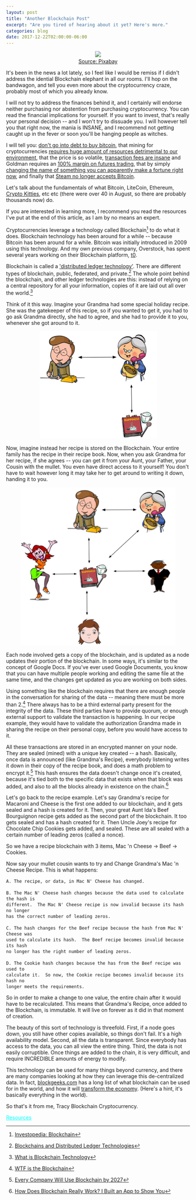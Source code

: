```yaml
---
layout: post
title: "Another Blockchain Post"
excerpt: "Are you tired of hearing about it yet? Here's more."
categories: blog
date: 2017-12-22T02:00:00-06:00
---
```


<center><figure>
<img src="https://cdn.pixabay.com/photo/2016/11/10/05/09/bitcoin-1813503_1280.jpg">
<figcaption><a href="https://cdn.pixabay.com/photo/2016/11/10/05/09/bitcoin-1813503_1280.jpg">Source: Pixabay</a></figcaption>
</figure></center>

It's been in the news a lot lately, so I feel like I would be remiss if I didn't address the idential Blockchain elephant in all our rooms.  I'll hop on the bandwagon, and tell you even more about the cryptocurrency craze, probably most of which you already know.

I will not try to address the finances behind it, and I certainly will endorse neither purchasing nor abstention from purchasing cryptocurrency.  You can read the financial implications for yourself. If you want to invest, that's really your personal decision -- and I won't try to dissuade you.  I will however tell you that right now, the mania is INSANE, and I recommend not getting caught up in the fever or soon you'll be hanging people as witches.

I will tell you: <a href="https://www.vice.com/en_us/article/d3xywq/buy-bitcoin-with-debt-insane?utm_source=vicetwitterus">don't go into debt to buy bitcoin</a>, that mining for cryptocurrencies <a href="http://www.businessinsider.com/bitcoin-is-ruining-the-planet-2017-12?r=US&IR=T">requires huge amount of resources detrimental to our environment</a>, that the price is so volatile, <a href="https://arstechnica.com/tech-policy/2017/12/bitcoin-fees-rising-high/">transaction fees are insane</a> and Goldman requires an <a href="https://www.bloomberg.com/news/articles/2017-12-14/goldman-said-to-seek-100-margin-on-some-bitcoin-futures-trades">100% margin on futures trading</a>, that by simply <a href="https://techcrunch.com/2017/12/21/long-island-iced-tea-shares-went-gangbusters-after-changing-its-name-to-long-blockchain/">changing the name of something you can apparently make a fortune right now</a>, and finally that <a href="https://steamcommunity.com/games/593110/announcements/detail/1464096684955433613">Steam no longer accepts Bitcoin</a>.

Let's talk about the fundamentals of what Bitcoin, LiteCoin, Ethereum, <a href="https://www.cryptokitties.co/">Crypto Kitties</a>, etc etc (there were over 40 in August, so there are probably thousands now) do.

If you are interested in learning more, I recommend you read the resources I've put at the end of this article, as I am by no means an expert.

Cryptocurrencies leverage a technology called Blockchain[^1] to do what it does.  Blockchain technology has been around for a while -- because Bitcoin has been around for a while.  Bitcoin was initially introduced in 2009 using this technology.  And my own previous company, Overstock, has spent several years working on their Blockchain platform, <a href="https://www.tzero.com/">t0</a>.

Blockchain is called a <a href="https://www.investopedia.com/terms/d/distributed-ledgers.asp">'distributed ledger technology'</a>.  There are different types of blockchain, public, federated, and private.[^2]  The whole point behind the blockchain, and other ledger technologies are this: instead of relying on a central repository for all your information, copies of it are laid out all over the world.[^3]

Think of it this way.  Imagine your Grandma had some special holiday recipe.  She was the gatekeeper of this recipe, so if you wanted to get it, you had to go ask Grandma directly, she had to agree, and she had to provide it to you, whenever she got around to it.

<center><figure>
<img src="/images/recipe.jpg">
</figure></center>

Now, imagine instead her recipe is stored on the Blockchain.  Your entire family has the recipe in their recipe book.  Now, when you ask Grandma for her recipe, if she agrees -- you can get it from your Aunt, your Father, your Cousin with the mullet.  You even have direct access to it yourself!  You don't have to wait however long it may take her to get around to writing it down, handing it to you.

<center><figure>
<img src="/images/recipe_2.jpg">
</figure></center>

Each node involved gets a copy of the blockchain, and is updated as a node updates their portion of the blockchain.  In some ways, it's similar to the concept of Google Docs.  If you've ever used Google Documents, you know that you can have multiple people working and editing the same file at the same time, and the changes get updated as you are working on both sides.

Using something like the blockchain requires that there are enough people in the conversation for sharing of the data -- meaning there must be more than 2.[^4]  There always has to be a third external party present for the integrity of the data.  These third parties have to provide quorum, or enough external support to validate the transaction is happening.  In our recipe example, they would have to validate the authorization Grandma made in sharing the recipe on their personal copy, before you would have access to it.

All these transactions are stored in an encrypted manner on your node.  They are sealed (mined) with a unique key created -- a hash.  Basically, once data is announced (like Grandma's Recipe), everybody listening writes it down in their copy of the recipe book, and does a math problem to encrypt it.[^5]  This hash ensures the data doesn't change once it's created, because it's tied both to the specific data that exists when that block was added, and also to all the blocks already in existence on the chain.[^6]

Let's go back to the recipe example.  Let's say Grandma's recipe for Macaroni and Cheese is the first one added to our blockchain, and it gets sealed and a hash is created for it.  Then, your great Aunt Ida's Beef Bourguignon recipe gets added as the second part of the blockchain.  It too gets sealed and has a hash created for it.  Then Uncle Joey's recipe for Chocolate Chip Cookies gets added, and sealed.  These are all sealed with a certain number of leading zeros (called a nonce).

So we have a recipe blockchain with 3 items, Mac 'n Cheese → Beef → Cookies.  

Now say your mullet cousin wants to try and Change Grandma's Mac 'n Cheese Recipe. This is what happens:

```
A. The recipe, or data, in Mac N' Cheese has changed.

B. The Mac N' Cheese hash changes because the data used to calculate the hash is 
different.  The Mac N' Cheese recipe is now invalid because its hash no longer 
has the correct number of leading zeros.

C. The hash changes for the Beef recipe because the hash from Mac N' Cheese was
used to calculate its hash.  The Beef recipe becomes invalid because its hash
no longer has the right number of leading zeros.

D. The Cookie hash changes because the has from the Beef recipe was used to 
calculate it.  So now, the Cookie recipe becomes invalid because its hash no 
longer meets the requirements.
```

So in order to make a change to one value, the entire chain after it would have to be recalculated.  This means that Grandma's Recipe, once added to the Blockchain, is immutable.  It will live on forever as it did in that moment of creation.

The beauty of this sort of technology is threefold.  First, if a node goes down, you still have other copies available, so things don't fail.  It's a high availability model.  Second, all the data is transparent.  Since everybody has access to the data, you can all view the entire thing. Third, the data is not easily corruptible.  Once things are added to the chain, it is very difficult, and require INCREDIBLE amounts of energy to modify.

This technology can be used for many things beyond currency, and there are many companies looking at how they can leverage this de-centralized data.  In fact, <a href="https://blockgeeks.com">blockgeeks.com</a> has a long list of what blockchain can be used for in the world, and how it will <a href="https://www.youtube.com/watch?v=RplnSVTzvnU">transform the economy</a>.  (Here's a hint, it's basically everything in the world).

So that's it from me, Tracy Blockchain Cryptocurrency.

<font color="cyan"><u>Resources</u></font>
[^1]: <a href="https://www.investopedia.com/terms/b/blockchain.asp"> Investopedia: Blockchain</a>
[^2]:<a href="https://blockchainhub.net/blockchains-and-distributed-ledger-technologies-in-general/">Blockchains and Distributed Ledger Technologies</a>
[^3]:<a href="https://blockgeeks.com/guides/what-is-blockchain-technology/">What is Blockchain Technology</a>
[^4]: <a href="https://hackernoon.com/wtf-is-the-blockchain-1da89ba19348">WTF is the Blockchain</a>
[^5]: <a href="https://hackernoon.com/your-company-will-use-blockchain-in-less-than-10-years-heres-how-6d9da452fa8d">Every Company Will Use Blockchain by 2027</a>
[^6]: <a href="https://medium.freecodecamp.org/how-does-blockchain-really-work-i-built-an-app-to-show-you-6b70cd4caf7d">How Does Blockchain Really Work? I Built an App to Show You</a>
